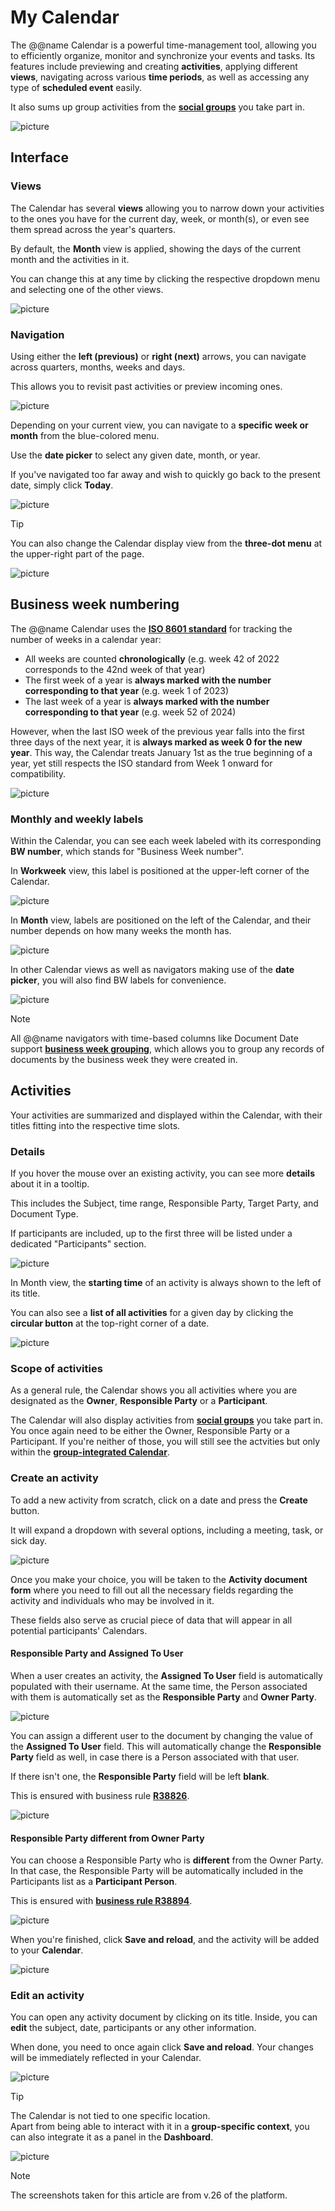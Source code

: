 # My Calendar

The @@name Calendar is a powerful time-management tool, allowing you to efficiently organize, monitor and synchronize your events and tasks. Its features include previewing and creating **activities**, applying different **views**, navigating across various **time periods**, as well as accessing any type of **scheduled event** easily.

It also sums up group activities from the **[social groups](https://docs.erp.net/tech/modules/my/groups/features-in-groups.html#calendar)** you take part in.

![picture](pictures/new_calendar_overview.png)

## Interface

### Views

The Calendar has several **views** allowing you to narrow down your activities to the ones you have for the current day, week, or month(s), or even see them spread across the year's quarters. 

By default, the **Month** view is applied, showing the days of the current month and the activities in it. 

You can change this at any time by clicking the respective dropdown menu and selecting one of the other views.

![picture](pictures/new_calendar_view.png)

### Navigation

Using either the **left (previous)** or **right (next)** arrows, you can navigate across quarters, months, weeks and days. 

This allows you to revisit past activities or preview incoming ones.

![picture](pictures/calendar_switch_monthss.png)

Depending on your current view, you can navigate to a **specific week or month** from the blue-colored menu.

Use the **date picker** to select any given date, month, or year. 

If you've navigated too far away and wish to quickly go back to the present date, simply click **Today**.

![picture](pictures/calendar_mini.png)

> [!Tip]
> You can also change the Calendar display view from the **three-dot menu** at the upper-right part of the page.

![picture](pictures/calendar_view_modes.png)

## Business week numbering

The @@name Calendar uses the **[ISO 8601 standard](https://en.wikipedia.org/wiki/ISO_8601)** for tracking the number of weeks in a calendar year: 

- All weeks are counted **chronologically** (e.g. week 42 of 2022 corresponds to the 42nd week of that year)
- The first week of a year is **always marked with the number corresponding to that year** (e.g. week 1 of 2023)
- The last week of a year is **always marked with the number corresponding to that year** (e.g. week 52 of 2024)

However, when the last ISO week of the previous year falls into the first three days of the next year, it is **always marked as week 0 for the new year**. This way, the Calendar treats January 1st as the true beginning of a year, yet still respects the ISO standard from Week 1 onward for compatibility.

![picture](pictures/week_zero.png)

### Monthly and weekly labels

Within the Calendar, you can see each week labeled with its corresponding **BW number**, which stands for "Business Week number".

In **Workweek** view, this label is positioned at the upper-left corner of the Calendar.

![picture](pictures/business_week_view.png)

In **Month** view, labels are positioned on the left of the Calendar, and their number depends on how many weeks the month has.

![picture](pictures/business_week_monthvieww.png)

In other Calendar views as well as navigators making use of the **date picker**, you will also find BW labels for convenience.

![picture](pictures/bw_datepicker.png)

> [!NOTE]
> All @@name navigators with time-based columns like Document Date support **[business week grouping](https://docs.erp.net/webclient/introduction/navigator-features.html?q=features#group-by-intervals)**, which allows you to group any records of documents by the business week they were created in. 

## Activities

Your activities are summarized and displayed within the Calendar, with their titles fitting into the respective time slots.

### Details

If you hover the mouse over an existing activity, you can see more **details** about it in a tooltip.

This includes the Subject, time range, Responsible Party, Target Party, and Document Type. 

If participants are included, up to the first three will be listed under a dedicated "Participants" section.

![picture](pictures/activity_details.png)

In Month view, the **starting time** of an activity is always shown to the left of its title.

You can also see a **list of all activities** for a given day by clicking the **circular button** at the top-right corner of a date.

![picture](pictures/activities_fortheday.png)

### Scope of activities

As a general rule, the Calendar shows you all activities where you are designated as the **Owner**, **Responsible Party** or a **Participant**.

The Calendar will also display activities from **[social groups](groups/features-in-groups.md)** you take part in. You once again need to be either the Owner, Responsible Party or a Participant. If you're neither of those, you will still see the actvities but only within the **[group-integrated Calendar](https://docs.erp.net/tech/modules/my/groups/features-in-groups.html#activity-access)**.

### Create an activity

To add a new activity from scratch, click on a date and press the **Create** button.

It will expand a dropdown with several options, including a meeting, task, or sick day.

![picture](pictures/create_activity.png)

Once you make your choice, you will be taken to the **Activity document form** where you need to fill out all the necessary fields regarding the activity and individuals who may be involved in it.

These fields also serve as crucial piece of data that will appear in all potential participants' Calendars.

#### Responsible Party and Assigned To User 

When a user creates an activity, the **Assigned To User** field is automatically populated with their username. At the same time, the Person associated with them is automatically set as the **Responsible Party** and **Owner Party**.

![picture](pictures/assigned_to_responsible_owner.png)

You can assign a different user to the document by changing the value of the **Assigned To User** field. This will automatically change the **Responsible Party** field as well, in case there is a Person associated with that user. 

If there isn't one, the **Responsible Party** field will be left **blank**. 

This is ensured with business rule **[R38826](https://docs.erp.net/model/business-rules/R38826.html)**.

![picture](pictures/different_assigned_to.png)

#### Responsible Party different from Owner Party

You can choose a Responsible Party who is **different** from the Owner Party. In that case, the Responsible Party will be automatically included in the Participants list as a **Participant Person**.

This is ensured with **[business rule R38894](https://docs.erp.net/model/business-rules/R38894.html)**.

![picture](pictures/different_responsible_owner.png)

When you're finished, click **Save and reload**, and the activity will be added to your **Calendar**.

![picture](pictures/save_reload.png)
 
### Edit an activity

You can open any activity document by clicking on its title. Inside, you can **edit** the subject, date, participants or any other information.

When done, you need to once again click **Save and reload**. Your changes will be immediately reflected in your Calendar.

![picture](pictures/editt_event.png)

> [!TIP]
> The Calendar is not tied to one specific location. <br>
> Apart from being able to interact with it in a **group-specific context**, you can also integrate it as a panel in the **Dashboard**.

![picture](pictures/calendar_dashboard.png)

> [!Note]
> The screenshots taken for this article are from v.26 of the platform.

